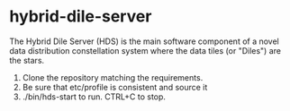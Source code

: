 # hybrid-dile-server
The Hybrid Dile Server (HDS) is the main software component of a novel data distribution constellation system where the data tiles (or "Diles") are the stars.

1. Clone the repository matching the requirements.
2. Be sure that etc/profile is consistent and source it
3. ./bin/hds-start to run. CTRL+C to stop.
